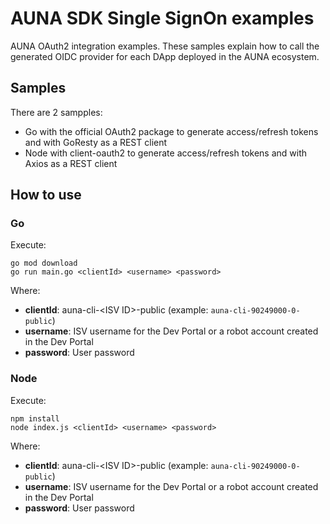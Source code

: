 # AUNA SDK Single SignOn examples

AUNA OAuth2 integration examples. These samples explain how to call the generated OIDC provider for each DApp deployed in the AUNA ecosystem.

## Samples

There are 2 sampples:
- Go with the official OAuth2 package to generate access/refresh tokens and with GoResty as a REST client
- Node with client-oauth2 to generate access/refresh tokens and with Axios as a REST client

## How to use

### Go
Execute:
```shell
go mod download
go run main.go <clientId> <username> <password>
```

Where:
- __clientId__: auna-cli-&lt;ISV ID>-public (example: `auna-cli-90249000-0-public`)
- __username__: ISV username for the Dev Portal or a robot account created in the Dev Portal
- __password__: User password

### Node
Execute:
```shell
npm install
node index.js <clientId> <username> <password>
```

Where:
- __clientId__: auna-cli-&lt;ISV ID>-public (example: `auna-cli-90249000-0-public`)
- __username__: ISV username for the Dev Portal or a robot account created in the Dev Portal
- __password__: User password
